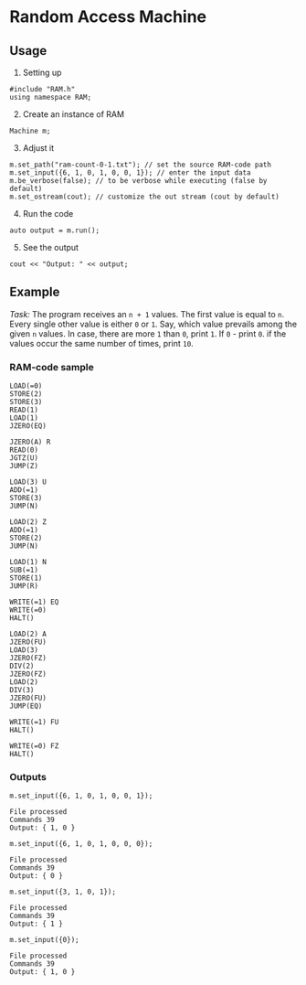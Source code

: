 # Random Access Machine

## Usage

1. Setting up

```
#include "RAM.h"
using namespace RAM;
```

2. Create an instance of RAM

```
Machine m;
```

3. Adjust it

```
m.set_path("ram-count-0-1.txt"); // set the source RAM-code path
m.set_input({6, 1, 0, 1, 0, 0, 1}); // enter the input data
m.be_verbose(false); // to be verbose while executing (false by default)
m.set_ostream(cout); // customize the out stream (cout by default)
```

4. Run the code

```
auto output = m.run();
```

5. See the output

```
cout << "Output: " << output;
```

## Example

*Task:*
The program receives an `n + 1` values. The first value is equal to `n`. Every single other value is either `0` or `1`.
Say, which value prevails among the given `n` values. In case, there are more `1` than `0`, print `1`. If `0` -
print `0`. if the values occur the same number of times, print `10`.

### RAM-code sample

```
LOAD(=0)
STORE(2)
STORE(3)
READ(1)
LOAD(1)
JZERO(EQ)

JZERO(A) R
READ(0)
JGTZ(U)
JUMP(Z)

LOAD(3) U
ADD(=1)
STORE(3)
JUMP(N)

LOAD(2) Z
ADD(=1)
STORE(2)
JUMP(N)

LOAD(1) N
SUB(=1)
STORE(1)
JUMP(R)

WRITE(=1) EQ
WRITE(=0)
HALT()

LOAD(2) A
JZERO(FU)
LOAD(3)
JZERO(FZ)
DIV(2)
JZERO(FZ)
LOAD(2)
DIV(3)
JZERO(FU)
JUMP(EQ)

WRITE(=1) FU
HALT()

WRITE(=0) FZ
HALT()
```

### Outputs

```
m.set_input({6, 1, 0, 1, 0, 0, 1});

File processed
Commands 39
Output: { 1, 0 }
```

```
m.set_input({6, 1, 0, 1, 0, 0, 0});

File processed
Commands 39
Output: { 0 }
```

```
m.set_input({3, 1, 0, 1});

File processed
Commands 39
Output: { 1 }
```

```
m.set_input({0});

File processed
Commands 39
Output: { 1, 0 }
```